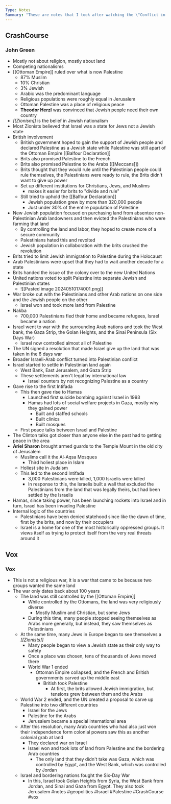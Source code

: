 ```yaml
---
Type: Notes
Summary: "These are notes that I took after watching the \"Conflict in Israel and Palestine through 2015: Crash Course World History #223\" video hosted by John Green. This was prompted by a discussion I had with Mitchell in which I realized that I didn't know a lot about the issue."
---
```


## CrashCourse
### John Green
- Mostly not about religion, mostly about land
- Competing nationalisms
- [[Ottoman Empire]] ruled over what is now Palestine
	- 87% Muslim
	- 10% Christian
	- 3% Jewish
	- Arabic was the predominant language
	- Religious populations were roughly equal in Jerusalem 
	- Ottoman Palestine was a place of religious peace
	- **Theodor Herzl** was convinced that Jewish people need their own country
- *[[Zionism]]* is the belief in Jewish nationalism
- Most Zionists believed that Israel was a state for Jews not a Jewish state
- British involvement
	- British government hoped to gain the support of Jewish people and declared Palestine as a Jewish state while Palestine was still apart of the Ottoman Empire [[Balfour Declaration]]
	- Brits also promised Palestine to the French
	- Brits also promised Palestine to the Arabs ([[Meccans]])
	- Brits thought that they would rule until the Palestinian people could rule themselves, the Palestinians were ready to rule, the Brits didn't want to give up power
	- Set up different institutions for Christians, Jews, and Muslims
		- makes it easier for brits to "divide and rule"
	- Still tried to uphold the [[Balfour Declaration]]
		- Jewish population grew by more than 320,000 people
		- Just under 30% of the entire population of Palestine
- New Jewish population focused on purchasing land from absentee non-Palestinian Arab landowners and then evicted the Palestinians who were farming that land
	- By controlling the land and labor, they hoped to create more of a secure community
	- Palestinians hated this and revolted
	- Jewish population in collaboration with the brits crushed the revolution
- Brits tried to limit Jewish immigration to Palestine during the Holocaust
- Arab Palestinians were upset that they had to wait another decade for a state
- Brits handed the issue of the colony over to the new United Nations
- United nations voted to split Palestine into separate Jewish and Palestinian states
	- ![[Pasted image 20240510174001.png]]
- War broke out with the Palestinians and other Arab nations on one side and the Jewish people on the other
	- Israel won and took more land from Palestine
- Nakba
	- 700,000 Palestinians fled their home and became refugees, Israel became a nation
- Israel went to war with the surrounding Arab nations and took the West bank, the Gaza Strip, the Golan Heights, and the Sinai Peninsula (Six Days War)
	- Israel now controlled almost all of Palestine
- The UN signed a resolution that made Israel give up the land that was taken in the 6 days war
- Broader Israeli-Arab conflict turned into Palestinian conflict
- Israel started to settle in Palestinian land again
	- West Bank, East Jerusalem, and Gaza Strip
	- These settlements aren't legal by international law
		- Israel counters by not recognizing Palestine as a country
- Gave rise to the first Intifada
	- This then gave rise to Hamas
		- Launched first suicide bombing against Israel in 1993
		- Hamas had lots of social welfare projects in Gaza, mostly why they gained power
			- Built and staffed schools
			- Built clinics
			- Built mosques
	- First peace talks between Israel and Palestine
- The Clinton talks got closer than anyone else in the past had to getting peace in the area
- **Ariel Sharon** brought armed guards to the Temple Mount in the old city of Jerusalem
	- Muslims call it the Al-Aqsa Mosques
		- Third holiest place in Islam
	- Holiest site in Judaism
	- This led to the second Intifada
		- 3,000 Palestinians were killed, 1,000 Israelis were killed
		- In response to this, the Israelis built a wall that excluded the Palestinians from the land that was legally theirs, but had been settled by the Israelis
- Hamas, since taking power, has been launching rockets into Israel and in turn, Israel has been invading Palestine
- Internal logic of the countries
	- Palestinians have been denied statehood since like the dawn of time, first by the brits, and now by their occupiers
	- Israel is a home for one of the most historically oppressed groups. It views itself as trying to protect itself from the very real threats around it

## Vox
### Vox
- This is not a religious war, it is a war that came to be because two groups wanted the same land
- The war only dates back about 100 years
	- The land was still controlled by the [[Ottoman Empire]]
		- While controlled by the Ottomans, the land was very religiously diverse
			- Mostly Muslim and Christian, but some Jews
		- During this time, many people stopped seeing themselves as Arabs more generally, but instead, they saw themselves as Palestinians
	- At the same time, many Jews in Europe began to see themselves a *[[Zionists]]*
		- Many people began to view a Jewish state as their only way to safety
		- Once a place was chosen, tens of thousands of Jews moved there
		- World War 1 ended
			- Ottoman Empire collapsed, and the French and British governments carved up the middle east
				- British took Palestine
					- At first, the brits allowed Jewish immigration, but tensions grew between them and the Arabs
	- World War 2 ended, and the UN created a proposal to carve up Palestine into two different countries
		- Israel for the Jews
		- Palestine for the Arabs
		- Jerusalem became a special international area
	- After this resolution, many Arab countries who had also just won their independence form colonial powers saw this as another colonial grab at land
		- They declared war on Israel
		- Israel won and took lots of land from Palestine and the bordering Arab countries
			- The only land that they didn't take was Gaza, which was controlled by Egypt, and the West Bank, which was controlled by Jordan
	- Israel and bordering nations fought the Six-Day War
		- In this, Israel took Golan Heights from Syria, the West Bank from Jordan, and Sinai and Gaza from Egypt. They also took Jerusalem
#notes
#geopolitics
#Israel
#Palestine
#CrashCourse 
#vox